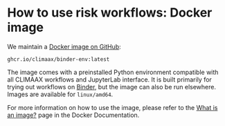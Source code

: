 # How to use risk workflows: Docker image

We maintain a [Docker image on GitHub](https://github.com/CLIMAAX/binder-env/pkgs/container/binder-env):

    ghcr.io/climaax/binder-env:latest

The image comes with a preinstalled Python environment compatible with all CLIMAAX workflows and JupyterLab interface.
It is built primarily for trying out workflows on [Binder](https://mybinder.org/), but the image can also be run elsewhere.
Images are available for `linux/amd64`.

For more information on how to use the image, please refer to the [What is an image?](https://docs.docker.com/get-started/docker-concepts/the-basics/what-is-an-image/) page in the Docker Documentation.
